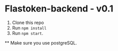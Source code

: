 # Flastoken-backend - v0.1

1. Clone this repo
2. Run `npm install`
3. Run `npm start`.

** Make sure you use postgreSQL.
